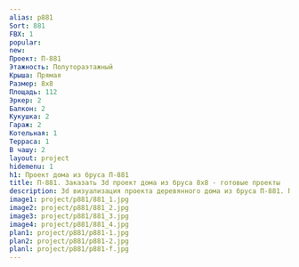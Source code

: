 ```yaml
---
alias: p881
Sort: 881
FBX: 1
popular: 
new: 
Проект: П-881
Этажность: Полутораэтажный
Крыша: Прямая
Размер: 8х8
Площадь: 112
Эркер: 2
Балкон: 2
Кукушка: 2
Гараж: 2
Котельная: 1
Терраса: 1
В чашу: 2
layout: project
hidemenu: 1
h1: Проект дома из бруса П-881
title: П-881. Заказать 3d проект дома из бруса 8х8 - готовые проекты
description: 3d визуализация проекта деревянного дома из бруса П-881. Площадь 112 м2, размер 8х8. Вы можете внести любые изменения в проект.
image1: project/p881/881_1.jpg
image2: project/p881/881_2.jpg
image3: project/p881/881_3.jpg
image4: project/p881/881_4.jpg
plan1: project/p881/p881-1.jpg
plan2: project/p881/p881-2.jpg
planl: project/p881/p881-f.jpg
---
```

